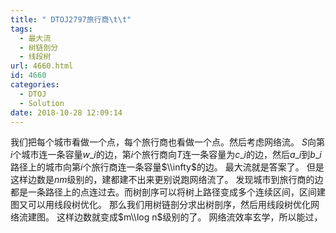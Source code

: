 ```yaml
---
title: " DTOJ2797旅行商\t\t"
tags:
  - 最大流
  - 树链剖分
  - 线段树
url: 4660.html
id: 4660
categories:
  - DTOJ
  - Solution
date: 2018-10-28 12:09:14
---
```


我们把每个城市看做一个点，每个旅行商也看做一个点。然后考虑网络流。 $S$向第$i$个城市连一条容量$w\_i$的边，第$i$个旅行商向$T$连一条容量为$c\_i$的边，然后$a\_i$到$b\_i$路径上的城市向第$i$个旅行商连一条容量$\\infty$的边。 最大流就是答案了。 但是这样边数是$nm$级别的，建都建不出来更别说跑网络流了。 发现城市到旅行商的边都是一条路径上的点连过去。而树剖序可以将树上路径变成多个连续区间，区间建图又可以用线段树优化。 那么我们用树链剖分求出树剖序，然后用线段树优化网络流建图。 这样边数就变成$m\\log n$级别的了。 网络流效率玄学，所以能过，